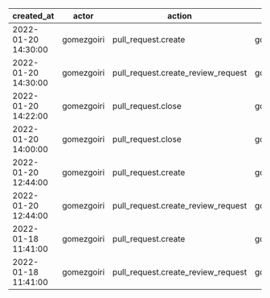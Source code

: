 |          created_at | actor      | action                             | user       | repo                  |
| ------------------- | ---------- | ---------------------------------- | ---------- | --------------------- |
| 2022-01-20 14:30:00 | gomezgoiri | pull_request.create                | gomezgoiri | hyperledger/besu-docs |
| 2022-01-20 14:30:00 | gomezgoiri | pull_request.create_review_request | gomezgoiri | hyperledger/besu-docs |
| 2022-01-20 14:22:00 | gomezgoiri | pull_request.close                 | gomezgoiri | hyperledger/besu-docs |
| 2022-01-20 14:00:00 | gomezgoiri | pull_request.close                 | gomezgoiri | hyperledger/besu-docs |
| 2022-01-20 12:44:00 | gomezgoiri | pull_request.create                | gomezgoiri | hyperledger/besu-docs |
| 2022-01-20 12:44:00 | gomezgoiri | pull_request.create_review_request | gomezgoiri | hyperledger/besu-docs |
| 2022-01-18 11:41:00 | gomezgoiri | pull_request.create                | gomezgoiri | hyperledger/besu-docs |
| 2022-01-18 11:41:00 | gomezgoiri | pull_request.create_review_request | gomezgoiri | hyperledger/besu-docs |
